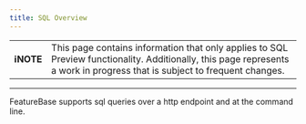 ```yaml
---
title: SQL Overview
---
```


| | |
|-|-|
| **ℹ️NOTE** | This page contains information that only applies to SQL Preview functionality. Additionally, this page represents a work in progress that is subject to frequent changes. |

---


FeatureBase supports sql queries over a http endpoint and at the command line.

